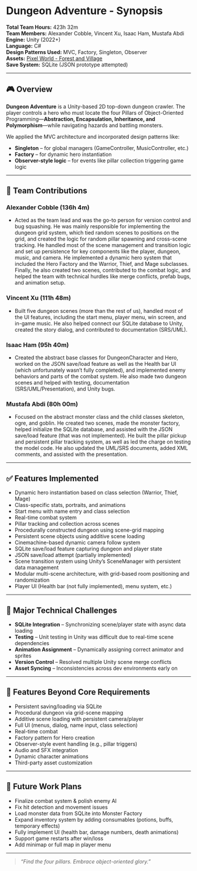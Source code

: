 # Dungeon Adventure - Synopsis

**Total Team Hours:** 423h 32m  
**Team Members:** Alexander Cobble, Vincent Xu, Isaac Ham, Mustafa Abdi  
**Engine:** Unity (2022+)  
**Language:** C#  
**Design Patterns Used:** MVC, Factory, Singleton, Observer  
**Assets:** [Pixel World - Forest and Village](https://assetstore.unity.com/packages/2d/environments/pixel-world-forest-and-village-315158)           
**Save System:** SQLite (JSON prototype attempted)

---

## 🎮 Overview

**Dungeon Adventure** is a Unity-based 2D top-down dungeon crawler. The player controls a hero who must locate the four Pillars of Object-Oriented Programming—**Abstraction, Encapsulation, Inheritance, and Polymorphism**—while navigating hazards and battling monsters.

We applied the MVC architecture and incorporated design patterns like:
- **Singleton** – for global managers (GameController, MusicController, etc.)
- **Factory** – for dynamic hero instantiation
- **Observer-style logic** – for events like pillar collection triggering game logic

---

## 👥 Team Contributions

### **Alexander Cobble** (136h 4m)
- Acted as the team lead and was the go-to person for version control and bug squashing. He was mainly responsible for implementing the dungeon grid system, which tied random scenes to positions on the grid, and created the logic for random pillar spawning and cross-scene tracking. He handled most of the scene management and transition logic and set up persistence for key components like the player, dungeon, music, and camera. He implemented a dynamic hero system that included the Hero Factory and the Warrior, Thief, and Mage subclasses. Finally, he also created two scenes, contributed to the combat logic, and helped the team with technical hurdles like merge conflicts, prefab bugs, and animation setup.

### **Vincent Xu** (111h 48m)
- Built five dungeon scenes (more than the rest of us), handled most of the UI features, including the start menu, player menu, win screen, and in-game music. He also helped connect our SQLite database to Unity, created the story dialog, and contributed to documentation (SRS/UML).

### **Isaac Ham** (95h 40m)
- Created the abstract base classes for DungeonCharacter and Hero, worked on the JSON save/load feature as well as the Health bar UI (which unfortunately wasn’t fully completed), and implemented enemy behaviors and parts of the combat system. He also made two dungeon scenes and helped with testing, documentation (SRS/UML/Presentation), and Unity bugs.  

### **Mustafa Abdi** (80h 00m)
- Focused on the abstract monster class and the child classes skeleton, ogre, and goblin. He created two scenes, made the monster factory, helped initialize the SQLite database, and assisted with the JSON save/load feature (that was not implemented). He built the pillar pickup and persistent pillar tracking system, as well as led the charge on testing the model code. He also updated the UML/SRS documents, added XML comments, and assisted with the presentation.  

---

## ✅ Features Implemented

- Dynamic hero instantiation based on class selection (Warrior, Thief, Mage)
- Class-specific stats, portraits, and animations
- Start menu with name entry and class selection
- Real-time combat system 
- Pillar tracking and collection across scenes
- Procedurally constructed dungeon using scene-grid mapping
- Persistent scene objects using additive scene loading
- Cinemachine-based dynamic camera follow system
- SQLite save/load feature capturing dungeon and player state
- JSON save/load attempt (partially implemented)
- Scene transition system using Unity’s SceneManager with persistent data management
- Modular multi-scene architecture, with grid-based room positioning and randomization
- Player UI (Health bar (not fully implemented), menu system, etc.) 

---

## 🧠 Major Technical Challenges

- **SQLite Integration** – Synchronizing scene/player state with async data loading  
- **Testing** – Unit testing in Unity was difficult due to real-time scene dependencies  
- **Animation Assignment** – Dynamically assigning correct animator and sprites  
- **Version Control** – Resolved multiple Unity scene merge conflicts  
- **Asset Syncing** – Inconsistencies across dev environments early on  

---

## 🌟 Features Beyond Core Requirements

- Persistent saving/loading via SQLite  
- Procedural dungeon via grid-scene mapping  
- Additive scene loading with persistent camera/player  
- Full UI (menus, dialog, name input, class selection)  
- Real-time combat  
- Factory pattern for Hero creation  
- Observer-style event handling (e.g., pillar triggers)  
- Audio and SFX integration  
- Dynamic character animations  
- Third-party asset customization  

---

## 🔮 Future Work Plans

- Finalize combat system & polish enemy AI  
- Fix hit detection and movement issues  
- Load monster data from SQLite into Monster Factory  
- Expand inventory system by adding consumables (potions, buffs, temporary effects)  
- Fully implement UI (health bar, damage numbers, death animations)  
- Support game restarts after win/loss  
- Add minimap or full map in player menu  

---

> _“Find the four pillars. Embrace object-oriented glory.”_
